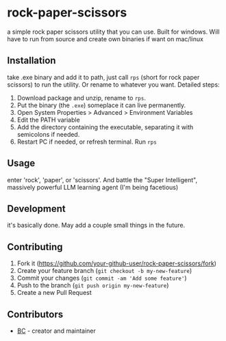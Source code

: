 # rock-paper-scissors
a simple rock paper scissors utility that you can use. Built for windows. Will have to run from source and create own binaries if want on mac/linux

## Installation
take .exe binary and add it to path, just call `rps` (short for rock paper scissors) to run the utility. Or rename to whatever you want. Detailed steps:
1. Download package and unzip, rename to `rps`.
2. Put the binary (the `.exe`) someplace it can live permanently.
3. Open System Properties > Advanced > Environment Variables
4. Edit the PATH variable
5. Add the directory containing the executable, separating it with semicolons if needed.
6. Restart PC if needed, or refresh terminal. Run `rps`

## Usage
enter 'rock', 'paper', or 'scissors'. And battle the "Super Intelligent", massively powerful LLM learning agent (I'm being facetious)

## Development
it's basically done. May add a couple small things in the future.

## Contributing
1. Fork it (<https://github.com/your-github-user/rock-paper-scissors/fork>)
2. Create your feature branch (`git checkout -b my-new-feature`)
3. Commit your changes (`git commit -am 'Add some feature'`)
4. Push to the branch (`git push origin my-new-feature`)
5. Create a new Pull Request

## Contributors
- [BC](https://github.com/your-github-user) - creator and maintainer